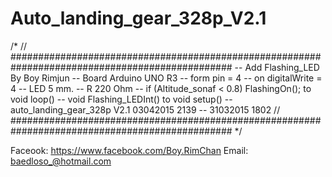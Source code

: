 # Auto_landing_gear_328p_V2.1
/*
// ################################################################################################
-- Add Flashing_LED By Boy Rimjun
-- Board Arduino UNO R3
-- form pin = 4
-- on digitalWrite = 4
-- LED 5 mm.
-- R 220 Ohm
-- if (Altitude_sonaf < 0.8)  FlashingOn(); to void loop()
-- void Flashing_LEDInt()  to void setup()
-- auto_landing_gear_328p V2.1  03042015 2139
-- 31032015 1802
// ################################################################################################ 
*/ 

Faceook: https://www.facebook.com/Boy.RimChan
Email: baedloso_@hotmail.com
